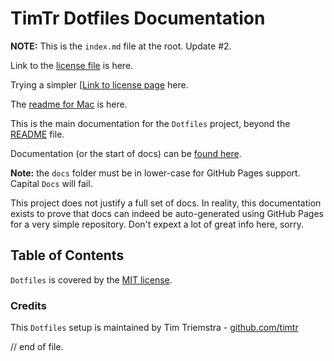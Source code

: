 # TimTr Dotfiles Documentation

**NOTE:** This is the `index.md` file at the root. Update #2.

Link to the [license file](https://timtr.github.io/Dotfiles/license.html) is here.

Trying a simpler [[Link to license page](license.html) here.

The [readme for Mac](https://timtr.github.io/Dotfiles/Mac/readme-for-mac.html) is here.


This is the main documentation for the `Dotfiles` project, beyond the [README](https://timtr.github.io/Dotfiles/) file.

Documentation (or the start of docs) can be [found here](https://timtr.github.io/Dotfiles/docs/). 

**Note:**  the `docs` folder must be in lower-case for GitHub Pages support. Capital `Docs` will fail.

This project does not justify a full set of docs. In reality, this documentation exists to prove that docs can indeed be auto-generated using GitHub Pages for a very simple repository. Don't expext a lot of great info here, sorry.


## Table of Contents

`Dotfiles` is covered by the [MIT license](./license-mit.html).



### Credits

This `Dotfiles` setup is maintained by Tim Triemstra - [github.com/timtr](https://github.com/timtr)


// end of file.
